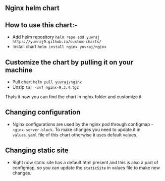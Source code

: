 ## Nginx helm chart

## How to use this chart:-
- Add helm repository
```helm repo add yuvraj https://yuvraj9.github.io/custom-charts/```
- Install chart
```helm install nginx yuvraj/nginx```


## Customize the chart by pulling it on your machine
- Pull chart
```helm pull yuvraj/nginx```
- Unzip
```tar -xvf nginx-9.3.4.tgz```

Thats it now you can find the chart in nginx folder and customize it


## Changing configuration
- Nginx configurations are used by the nginx pod through configmap - ```nginx-server-block```. To make changes you need to update it in ```values.yaml``` file of this chart otherwise it uses default values.

## Changing static site
- Right now static site has a default html present and this is also a part of configmap, so you can update the ```staticSite``` in values file to make new changes.
